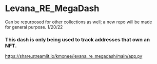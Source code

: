 # Levana_RE_MegaDash
 Can be repurposed for other collections as well; a new repo will be made for general purpose.
 1/20/22
 
### This dash is only being used to track addresses that own an NFT.

 https://share.streamlit.io/kmonee/levana_re_megadash/main/app.py
